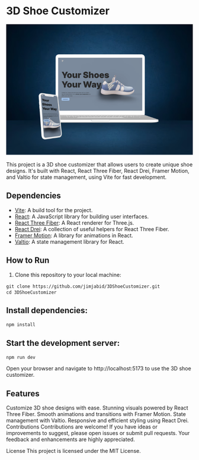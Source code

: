 # 3D Shoe Customizer

![3D Shoe Customizer](./public/readme-shoe-cust.png)

This project is a 3D shoe customizer that allows users to create unique shoe designs. It's built with React, React Three Fiber, React Drei, Framer Motion, and Valtio for state management, using Vite for fast development.

## Dependencies

- [Vite](https://vitejs.dev/): A build tool for the project.
- [React](https://reactjs.org/): A JavaScript library for building user interfaces.
- [React Three Fiber](https://github.com/pmndrs/react-three-fiber): A React renderer for Three.js.
- [React Drei](https://github.com/pmndrs/drei): A collection of useful helpers for React Three Fiber.
- [Framer Motion](https://www.framer.com/motion/): A library for animations in React.
- [Valtio](https://github.com/pmndrs/valtio): A state management library for React.

## How to Run

1. Clone this repository to your local machine:

```
git clone https://github.com/jimjabid/3DShoeCustomizer.git
cd 3DShoeCustomizer
```

## Install dependencies:

```
npm install
```

## Start the development server:

```
npm run dev
```

Open your browser and navigate to http://localhost:5173 to use the 3D shoe customizer.

## Features

Customize 3D shoe designs with ease.
Stunning visuals powered by React Three Fiber.
Smooth animations and transitions with Framer Motion.
State management with Valtio.
Responsive and efficient styling using React Drei.
Contributions
Contributions are welcome! If you have ideas or improvements to suggest, please open issues or submit pull requests. Your feedback and enhancements are highly appreciated.

License
This project is licensed under the MIT License.
